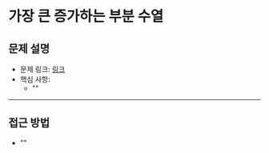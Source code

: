# 가장 큰 증가하는 부분 수열

## 문제 설명
- 문제 링크: [링크](https://www.acmicpc.net/problem/11055)
- 핵심 사항:
  - ""
---

## 접근 방법
- ""